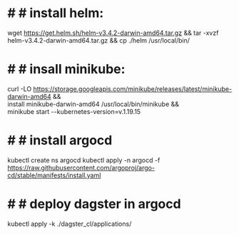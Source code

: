 # # # install helm:
wget https://get.helm.sh/helm-v3.4.2-darwin-amd64.tar.gz && tar -xvzf helm-v3.4.2-darwin-amd64.tar.gz && cp ./helm /usr/local/bin/

# # # insall minikube:
curl -LO https://storage.googleapis.com/minikube/releases/latest/minikube-darwin-amd64 && \
install minikube-darwin-amd64 /usr/local/bin/minikube && \
minikube start --kubernetes-version=v.1.19.15

# # # install argocd
kubectl create ns argocd
kubectl apply -n argocd -f https://raw.githubusercontent.com/argoproj/argo-cd/stable/manifests/install.yaml

# # # deploy dagster in argocd
kubectl apply -k ./dagster_cl/applications/
